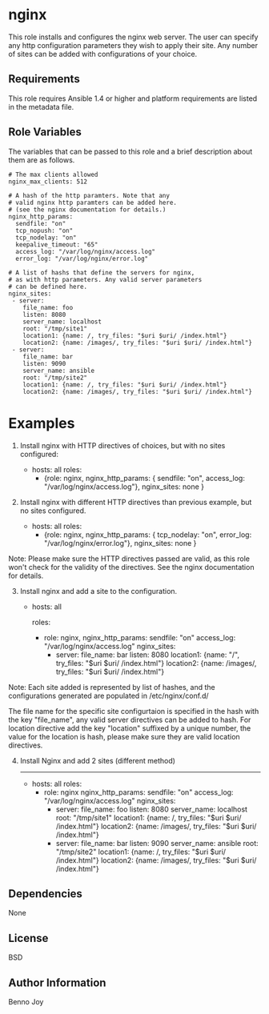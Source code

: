 nginx
=====

This role installs and configures the nginx web server. The user can specify
any http configuration parameters they wish to apply their site. Any number of
sites can be added with configurations of your choice.

Requirements
------------

This role requires Ansible 1.4 or higher and platform requirements are listed
in the metadata file.

Role Variables
--------------

The variables that can be passed to this role and a brief description about
them are as follows.

    # The max clients allowed
    nginx_max_clients: 512

    # A hash of the http paramters. Note that any
    # valid nginx http paramters can be added here.
    # (see the nginx documentation for details.)
    nginx_http_params:
      sendfile: "on"
      tcp_nopush: "on"
      tcp_nodelay: "on"
      keepalive_timeout: "65"
      access_log: "/var/log/nginx/access.log"
      error_log: "/var/log/nginx/error.log"

    # A list of hashs that define the servers for nginx,
    # as with http parameters. Any valid server parameters
    # can be defined here.
    nginx_sites:
     - server:
        file_name: foo
        listen: 8080
        server_name: localhost
        root: "/tmp/site1"
        location1: {name: /, try_files: "$uri $uri/ /index.html"}
        location2: {name: /images/, try_files: "$uri $uri/ /index.html"}
     - server:
        file_name: bar
        listen: 9090
        server_name: ansible
        root: "/tmp/site2"
        location1: {name: /, try_files: "$uri $uri/ /index.html"}
        location2: {name: /images/, try_files: "$uri $uri/ /index.html"}

Examples
========

1) Install nginx with HTTP directives of choices, but with no sites
configured:

    - hosts: all
      roles:
      - {role: nginx,
         nginx_http_params: { sendfile: "on",
                              access_log: "/var/log/nginx/access.log"},
                              nginx_sites: none }


2) Install nginx with different HTTP directives than previous example, but no
sites configured.

    - hosts: all
      roles:
      - {role: nginx,
         nginx_http_params: { tcp_nodelay: "on",
                              error_log: "/var/log/nginx/error.log"},
                              nginx_sites: none }

Note: Please make sure the HTTP directives passed are valid, as this role
won't check for the validity of the directives. See the nginx documentation
for details.

3) Install nginx and add a site to the configuration.

    - hosts: all

      roles:
      - role: nginx,
        nginx_http_params:
          sendfile: "on"
          access_log: "/var/log/nginx/access.log"
          nginx_sites:
          - server:
             file_name: bar
             listen: 8080
             location1: {name: "/", try_files: "$uri $uri/ /index.html"}
             location2: {name: /images/, try_files: "$uri $uri/ /index.html"}

Note: Each site added is represented by list of hashes, and the configurations
generated are populated in /etc/nginx/conf.d/

The file name for the specific site configurtaion is specified in the hash
with the key "file_name", any valid server directives can be added to hash.
For location directive add the key "location" suffixed by a unique number, the
value for the location is hash, please make sure they are valid location
directives.

4) Install Nginx and add 2 sites (different method)

    ---
    - hosts: all
      roles:
        - role: nginx
          nginx_http_params:
            sendfile: "on"
            access_log: "/var/log/nginx/access.log"
          nginx_sites:
           - server:
              file_name: foo
              listen: 8080
              server_name: localhost
              root: "/tmp/site1"
              location1: {name: /, try_files: "$uri $uri/ /index.html"}
              location2: {name: /images/, try_files: "$uri $uri/ /index.html"}
           - server:
              file_name: bar
              listen: 9090
              server_name: ansible
              root: "/tmp/site2"
              location1: {name: /, try_files: "$uri $uri/ /index.html"}
              location2: {name: /images/, try_files: "$uri $uri/ /index.html"}

Dependencies
------------

None

License
-------

BSD

Author Information
------------------

Benno Joy


